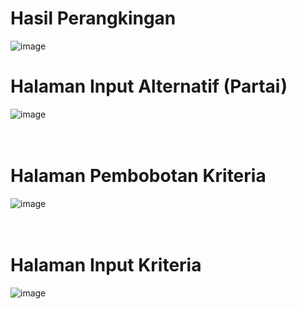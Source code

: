 Hasil Perangkingan
==================
![image](https://github.com/FikkoMuharavid/SPK-Pemilihan-Partai/assets/114418487/48727fdc-ed3f-4e7a-8721-d303c9f2cf5b)

Halaman Input Alternatif (Partai)
=================================
![image](https://github.com/FikkoMuharavid/SPK-Pemilihan-Partai/assets/114418487/3b438e6f-88db-4100-93b1-fd5b43f6eb63)
<br/><br/><br/>

Halaman Pembobotan Kriteria
===========================
![image](https://github.com/FikkoMuharavid/SPK-Pemilihan-Partai/assets/114418487/e6c4f8aa-650f-4790-9e7c-ce50db47074a)
<br/><br/><br/>

Halaman Input Kriteria
======================
![image](https://github.com/FikkoMuharavid/SPK-Pemilihan-Partai/assets/114418487/4b3a772e-b808-4990-80d5-2c4cfbd397e0)
